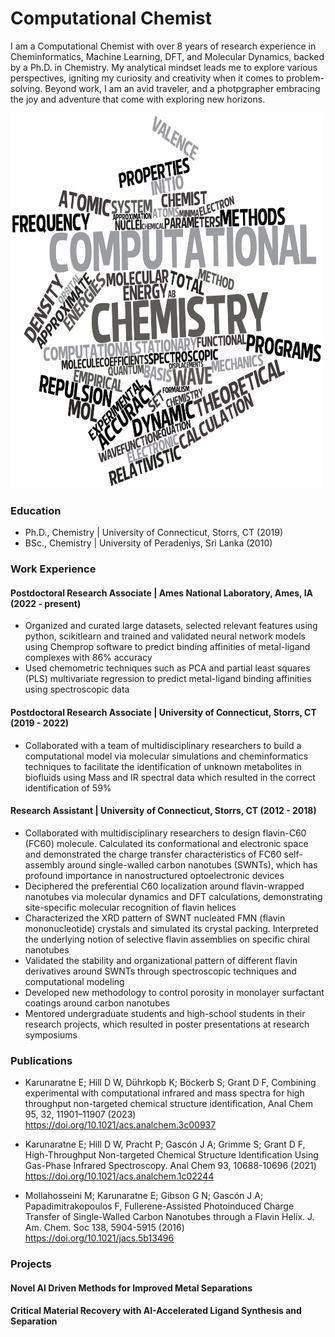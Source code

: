 # Computational Chemist
I am a Computational Chemist with over 8 years of research experience in Cheminformatics, Machine Learning, DFT, and Molecular Dynamics, backed by a Ph.D. in Chemistry. My analytical mindset leads me to explore various perspectives, igniting my curiosity and creativity when it comes to problem-solving. Beyond work, I am an avid traveler, and a photpgrapher embracing the joy and adventure that come with exploring new horizons.

<img src="/images/comp_chem.jpeg" style="width:500px;height:600px;">

### Education
- Ph.D., Chemistry | University of Connecticut, Storrs, CT (2019)
- BSc., Chemistry | University of Peradeniys, Sri Lanka (2010)

### Work Experience
#### Postdoctoral Research Associate | Ames National Laboratory, Ames, IA (2022 - present)
- Organized and curated large datasets, selected relevant features using python, scikitlearn and trained and validated neural network models using Chemprop software to predict binding affinities of metal-ligand complexes with 86% accuracy
- Used chemometric techniques such as PCA and partial least squares (PLS) multivariate regression to predict metal-ligand binding affinities using spectroscopic data

#### Postdoctoral Research Associate | University of Connecticut, Storrs, CT (2019 - 2022)
- Collaborated with a team of multidisciplinary researchers to build a computational model via molecular simulations and cheminformatics techniques to facilitate the identification of unknown metabolites in biofluids using Mass and IR spectral data which resulted in the correct identification of 59%


#### Research Assistant | University of Connecticut, Storrs, CT (2012 - 2018)
- Collaborated with multidisciplinary researchers to design flavin-C60 (FC60) molecule. Calculated its conformational and electronic space and demonstrated the charge transfer characteristics of FC60 self-assembly around single-walled carbon nanotubes (SWNTs), which has profound importance in nanostructured optoelectronic devices
- Deciphered the preferential C60 localization around flavin-wrapped nanotubes via molecular dynamics and DFT calculations, demonstrating site-specific molecular recognition of flavin helices
- Characterized the XRD pattern of SWNT nucleated FMN (flavin mononucleotide) crystals and simulated its crystal packing. Interpreted the underlying notion of selective flavin assemblies on specific chiral nanotubes 
- Validated the stability and organizational pattern of different flavin derivatives around SWNTs through spectroscopic techniques and computational modeling 
- Developed new methodology to control porosity in monolayer surfactant coatings around carbon nanotubes 
- Mentored undergraduate students and high-school students in their research projects, which resulted in poster presentations at research symposiums


### Publications
- Karunaratne E; Hill D W, Dührkopb K; Böckerb S; Grant D F, Combining experimental with computational infrared and mass spectra for high throughput non-targeted chemical structure identification, Anal Chem 95, 32, 11901–11907 (2023) 
<a href="url">https://doi.org/10.1021/acs.analchem.3c00937</a>


- Karunaratne E; Hill D W, Pracht P; Gascón J A; Grimme S; Grant D F, High-Throughput Non-targeted Chemical Structure Identification Using Gas-Phase Infrared Spectroscopy. Anal Chem 93, 10688-10696 (2021) 
<a href="url">https://doi.org/10.1021/acs.analchem.1c02244</a>


- Mollahosseini M; Karunaratne E; Gibson G N; Gascón J A; Papadimitrakopoulos F, Fullerene-Assisted Photoinduced Charge Transfer of Single-Walled Carbon Nanotubes through a Flavin Helix. J. Am. Chem. Soc 138, 5904-5915 (2016)
<a href="url">https://doi.org/10.1021/jacs.5b13496</a>


### Projects
#### Novel AI Driven Methods for Improved Metal Separations

#### Critical Material Recovery with AI-Accelerated Ligand Synthesis and Separation

